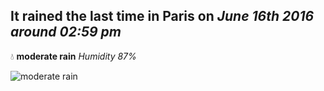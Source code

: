 ## It rained the last time in Paris on *June 16th 2016 around 02:59 pm*
💧  **moderate rain** *Humidity 87%*

![moderate rain](http://openweathermap.org/img/w/10d.png)
